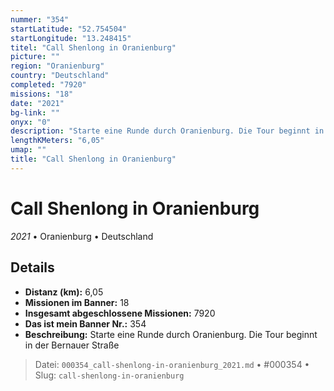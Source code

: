 ```yaml
---
nummer: "354"
startLatitude: "52.754504"
startLongitude: "13.248415"
titel: "Call Shenlong in Oranienburg"
picture: ""
region: "Oranienburg"
country: "Deutschland"
completed: "7920"
missions: "18"
date: "2021"
bg-link: ""
onyx: "0"
description: "Starte eine Runde durch Oranienburg. Die Tour beginnt in der Bernauer Straße"
lengthKMeters: "6,05"
umap: ""
title: "Call Shenlong in Oranienburg"
---
```

# Call Shenlong in Oranienburg

*2021* • Oranienburg • Deutschland



## Details
- **Distanz (km):** 6,05
- **Missionen im Banner:** 18
- **Insgesamt abgeschlossene Missionen:** 7920
- **Das ist mein Banner Nr.:** 354
- **Beschreibung:** Starte eine Runde durch Oranienburg. Die Tour beginnt in der Bernauer Straße



> Datei: `000354_call-shenlong-in-oranienburg_2021.md` • #000354 • Slug: `call-shenlong-in-oranienburg`
